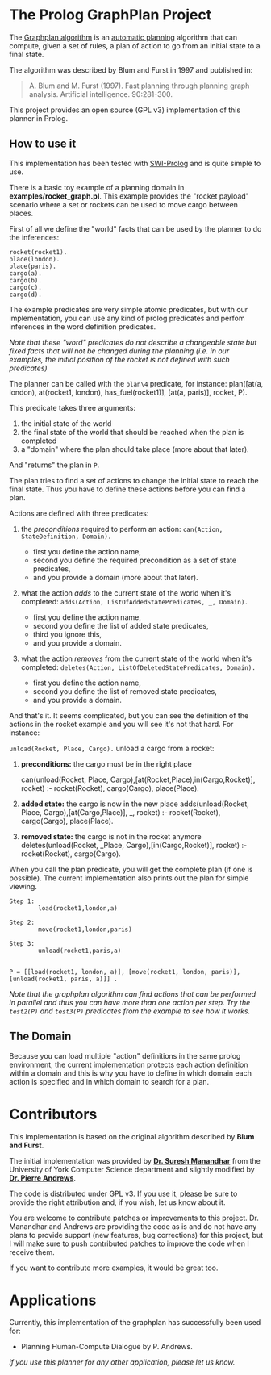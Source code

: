The Prolog GraphPlan Project
============================

The [Graphplan algorithm](http://en.wikipedia.org/wiki/Graphplan) is an [automatic planning](http://en.wikipedia.org/wiki/Automated_planning) algorithm that can compute, given a set of rules, a plan of action to go from an initial state to a final state.

The algorithm was described by Blum and Furst in 1997 and published in:

> A. Blum and M. Furst (1997). Fast planning through planning graph analysis. Artificial intelligence. 90:281-300.

This project provides an open source (GPL v3) implementation of this planner in Prolog.

How to use it
-------------

This implementation has been tested with [SWI-Prolog](http://www.swi-prolog.org/) and is quite simple to use.

There is a basic toy example of a planning domain in **examples/rocket_graph.pl**. This example provides the "rocket payload" scenario where a set or rockets can be used to move cargo between places.

First of all we define the "world" facts that can be used by the planner to do the inferences:

    rocket(rocket1).
    place(london).
    place(paris).
    cargo(a).
    cargo(b).
    cargo(c).
    cargo(d).

The example predicates are very simple atomic predicates, but with our implementation, you can use any kind of prolog predicates and perfom inferences in the word definition predicates.

*Note that these "word" predicates do not describe a changeable state but fixed facts that will not be changed during the planning (i.e. in our examples, the initial position of the rocket is not defined with such predicates)*

The planner can be called with the `plan\4` predicate, for instance:
    plan([at(a, london), at(rocket1, london), has_fuel(rocket1)],
    	     [at(a, paris)], rocket,
    	     P).

This predicate takes three arguments:
1. the initial state of the world
2. the final state of the world that should be reached when the plan is completed
3. a "domain" where the plan should take place (more about that later).

And "returns" the plan in `P`.

The plan tries to find a set of actions to change the initial state to reach the final state. Thus you have to define these actions before you can find a plan.

Actions are defined with three predicates:

1. the *preconditions* required to perform an action:
`can(Action, StateDefinition, Domain).`

	* first you define the action name,
	* second you define the required precondition as a set of state predicates,
	* and you provide a domain (more about that later).

2. what the action *adds* to the current state of the world when it's completed:
`adds(Action, ListOfAddedStatePredicates, _, Domain).`

    * first you define the action name,
	* second you define the list of added state predicates,
	* third you ignore this,
	* and you provide a domain.

3. what the action *removes* from the current state of the world when it's completed:
`deletes(Action, ListOfDeletedStatePredicates, Domain).`

    * first you define the action name,
	* second you define the list of removed state predicates,
	* and you provide a domain.

And that's it. It seems complicated, but you can see the definition of the actions in the rocket example and you will see it's not that hard. For instance:

`unload(Rocket, Place, Cargo).` unload a cargo from a rocket:

1. **preconditions:** the cargo must be in the right place

    can(unload(Rocket, Place, Cargo),[at(Rocket,Place),in(Cargo,Rocket)], rocket) :-
    	rocket(Rocket),
    	cargo(Cargo),
    	place(Place).

2. **added state:** the cargo is now in the new place
    adds(unload(Rocket, Place, Cargo),[at(Cargo,Place)], _, rocket) :-
    	rocket(Rocket),
    	cargo(Cargo),
    	place(Place).

3. **removed state:** the cargo is not in the rocket anymore
    deletes(unload(Rocket, _Place, Cargo),[in(Cargo,Rocket)], rocket) :-
    	rocket(Rocket),
    	cargo(Cargo).

When you call the plan predicate, you will get the complete plan (if one is possible). The current implementation also prints out the plan for simple viewing.

    Step 1:
            load(rocket1,london,a)
    
    Step 2:
            move(rocket1,london,paris)
    
    Step 3:
            unload(rocket1,paris,a)
    
    
    P = [[load(rocket1, london, a)], [move(rocket1, london, paris)], [unload(rocket1, paris, a)]] .

*Note that the graphplan algorithm can find actions that can be performed in parallel and thus you can have more than one action per step. Try the `test2(P)` and `test3(P)` predicates from the example to see how it works.*


The Domain
----------

Because  you can load multiple "action" definitions in the same prolog environment, the current implementation protects each action definition within a domain and this is why you have to define in which domain each action is specified and in which domain to search for a plan.

Contributors
============

This implementation is based on the original algorithm described by **Blum and Furst**.

The initial implementation was provided by [**Dr. Suresh Manandhar**](http://www-users.cs.york.ac.uk/~suresh/) from the University of York Computer Science department and slightly modified by [**Dr. Pierre Andrews**](http://disi.unitn.it/~andrews/).

The code is distributed under GPL v3. If you use it, please be sure to provide the right attribution and, if you wish, let us know about it.

You are welcome to contribute patches or improvements to this project. Dr. Manandhar and Andrews are providing the code as is and do not have any plans to provide support (new features, bug corrections) for this project, but I will make sure to push contributed patches to improve the code when I receive them.

If you want to contribute more examples, it would be great too.

Applications
============

Currently, this implementation of the graphplan has successfully been used for:

* Planning Human-Compute Dialogue by P. Andrews.

*if you use this planner for any other application, please let us know.*
